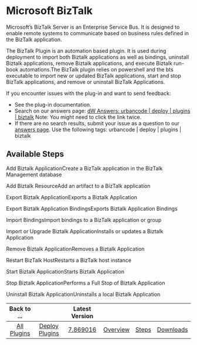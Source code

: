 
Microsoft BizTalk
=================

Microsoft’s BizTalk Server is an Enterprise Service Bus. It is designed to enable remote systems to communicate based on business rules defined in the BizTalk application.

The BizTalk Plugin is an automation based plugin. It is used during deployment to import both Biztalk applications as well as bindings, uninstall Biztalk applications, remove Biztalk applications, and execute Biztalk run-book automations.The BizTalk plugin relies on powershell and the bts executable to import new or updated BizTalk applications, start and stop BizTalk applications, and remove or uninstall BizTalk Applications.

If you encounter issues with the plug-in and want to send feedback:

* See the plug-in documentation.
* Search on our answers page: [dW Answers: urbancode | deploy | plugins | biztalk](https://developer.ibm.com/answers/search.html?f=&type=question&redirect=search%2Fsearch&sort=relevance&smartspace=urbancode&q=%2B[deploy]+%2B[plugins]+%2B[biztalk]+%20%2B[urbancode])  Note: You might need to click the link twice.
* If there are no search results, submit your issue as a question to our [answers page](https://developer.ibm.com/answers/smart-spaces/23/urbancode.html). Use the following tags: urbancode | deploy | plugins | biztalk


Available Steps
---------------

Add Biztalk ApplicationCreate a BizTalk application in the BizTalk Management database

Add Biztalk ResourceAdd an artifact to a BizTalk application

Export Biztalk ApplicationExports a Biztalk Application

Export Biztalk Application BindingsExports Biztalk Application Bindings

Import BindingsImport bindings to a BizTalk application or group

Import or Upgrade Biztalk ApplicationInstalls or updates a Biztalk Application

Remove Biztalk ApplicationRemoves a Biztalk Application

Restart BizTalk HostRestarts a BizTalk host instance

Start Biztalk ApplicationStarts Biztalk Application

Stop Biztalk ApplicationPerforms a Full Stop of Biztalk Application

Uninstall Biztalk ApplicationUninstalls a local Biztalk Application



|Back to ...||Latest Version||||
| :---: | :---: | :---: | :---: | :---: | :---: |
|[All Plugins](../../index.md)|[Deploy Plugins](../README.md)|[7.869016](https://raw.githubusercontent.com/UrbanCode/IBM-UCD-PLUGINS/main/files/BizTalk/BizTalk-7.869016.zip)|[Overview](overview.md)|[Steps](steps.md)|[Downloads](downloads.md)|
